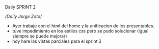 Daily SPRINT 2

/*Daily Jorge Zoto*/
- Ayer trabaje con el html del home y la unificacion de los presentables.
- tuve impedimiento en los estilos css pero se pudo solucionar (igual siempre se puede mejorar)
- hoy hare las vistas parciales para el sprint 3